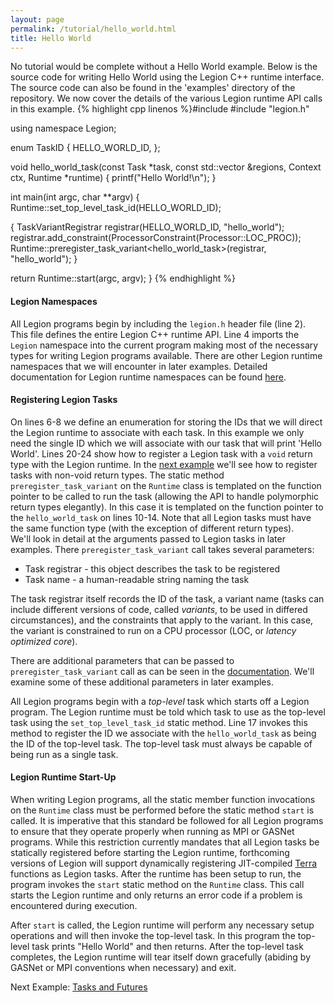 ```yaml
---
layout: page
permalink: /tutorial/hello_world.html
title: Hello World 
---
```


No tutorial would be complete without a Hello World example. 
Below is the source code for writing Hello World using
the Legion C++ runtime interface. The source code can also
be found in the 'examples' directory of the repository. We
now cover the details of the various Legion runtime API
calls in this example.
{% highlight cpp linenos %}#include <cstdio>
#include "legion.h"

using namespace Legion;

enum TaskID {
  HELLO_WORLD_ID,
};

void hello_world_task(const Task *task,
                      const std::vector<PhysicalRegion> &regions,
                      Context ctx, Runtime *runtime) {
  printf("Hello World!\n");
}

int main(int argc, char **argv)
{
  Runtime::set_top_level_task_id(HELLO_WORLD_ID);

  {
    TaskVariantRegistrar registrar(HELLO_WORLD_ID, "hello_world");
    registrar.add_constraint(ProcessorConstraint(Processor::LOC_PROC));
    Runtime::preregister_task_variant<hello_world_task>(registrar, "hello_world");
  }

  return Runtime::start(argc, argv);
}
{% endhighlight %}

#### Legion Namespaces ####

All Legion programs begin by including the `legion.h` header 
file (line 2). This file defines the entire Legion C++ runtime 
API.  Line 4 imports the `Legion`
namespace into the current program making most of the necessary
types for writing Legion programs available.  There are other
Legion runtime namespaces that we will encounter in later examples.
Detailed documentation for Legion runtime namespaces can be
found [here](/doxygen/annotated.html).

#### Registering Legion Tasks ####

On lines 6-8 we define an enumeration for storing the IDs that
we will direct the Legion runtime to associate with each task.  In this example
we only need the single ID which we will associate with our task
that will print 'Hello World'.  Lines 20-24 show how to register 
a Legion task with a `void` return type with the Legion runtime.
In the [next example](/tutorial/tasks_and_futures.html) we'll see how
to register tasks with non-void return types.  The static method 
`preregister_task_variant` on the `Runtime` class
is templated on the function pointer to
be called to run the task (allowing the API to handle polymorphic return
types elegantly).  In this case it is templated on the function pointer to 
the `hello_world_task` on lines 10-14.  Note that all Legion tasks must have 
the same function type (with the exception of different return types).  
We'll look in detail at the arguments passed to Legion tasks in later 
examples.  There `preregister_task_variant` call takes several parameters: 

  * Task registrar - this object describes the task to be registered
  * Task name - a human-readable string naming the task

The task registrar itself records the ID of the task, a variant name
(tasks can include different versions of code, called *variants*, to
be used in differed circumstances), and the constraints that apply to
the variant. In this case, the variant is constrained to run on a CPU
processor (LOC, or *latency optimized core*).

There are additional parameters that can be passed to `preregister_task_variant`
call as can be seen in the [documentation](/doxygen/class_legion_runtime_1_1_high_level_1_1_high_level_runtime.html#ab1637aefa97d58e7f066ef43dd56b5a2).
We'll examine some of these additional parameters in later examples.

All Legion programs begin with a _top-level_ task which starts off
a Legion program.  The Legion runtime must be told which task to 
use as the top-level task using the `set_top_level_task_id` static 
method.  Line 17 invokes this method to register the ID we associate
with the `hello_world_task` as being the ID of the top-level task.
The top-level task must always be capable of being run as a single task.

#### Legion Runtime Start-Up ####

When writing Legion programs, all the static member function 
invocations on the `Runtime` class must be performed
before the static method `start` is called.  It is imperative that 
this standard be followed for all Legion programs to ensure that 
they operate properly when running as MPI or GASNet programs.  While 
this restriction currently mandates that all Legion tasks be statically 
registered before starting the Legion runtime, forthcoming versions 
of Legion will support dynamically registering JIT-compiled 
[Terra](http://terralang.org) functions as
Legion tasks.  After the runtime has been setup to run, the program
invokes the `start` static method on the `Runtime` class.
This call starts the Legion runtime and only returns an error code
if a problem is encountered during execution.

After `start` is called, the Legion runtime will perform any necessary
setup operations and will then invoke the top-level task.  In this
program the top-level task prints "Hello World" and then returns.  After
the top-level task completes, the Legion runtime will tear itself down
gracefully (abiding by GASNet or MPI conventions when necessary) and exit.

Next Example: [Tasks and Futures](/tutorial/tasks_and_futures.html)
